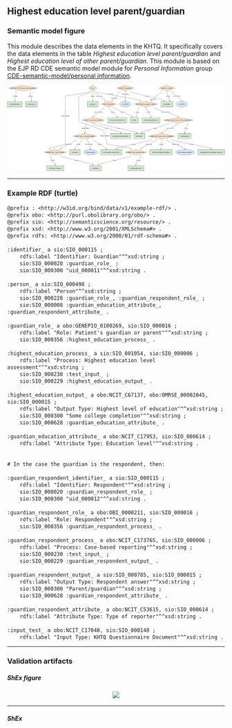 ## Highest education level parent/guardian

### Semantic model figure
This module describes the data elements in the KHTQ. It specifically covers the data elements in the table _Highest education level parent/guardian_ and _Highest education level of other parent/guardian_. This module is based on the EJP RD CDE semantic model module for _Personal Information_ group [CDE-semantic-model/personal information](https://github.com/ejp-rd-vp/CDE-semantic-model/blob/980b1125222f1654c03da605835cbfd987d7970e/docs/personal_information.md).
<p align="center">
    <a href="../images/rdf/2_Personal_information.png" target="_blank">
        <img src="../images/rdf/highest_education_guardian.png">
    </a>
</p>

***

### Example RDF (turtle)
```ttl
@prefix : <http://w3id.org/bind/data/v1/example-rdf/> .
@prefix obo: <http://purl.obolibrary.org/obo/> .
@prefix sio: <http://semanticscience.org/resource/> .
@prefix xsd: <http://www.w3.org/2001/XMLSchema#> .
@prefix rdfs: <http://www.w3.org/2000/01/rdf-schema#> .

:identifier_ a sio:SIO_000115 ;
    rdfs:label "Identifier: Guardian"^^xsd:string ;
    sio:SIO_000020 :guardian_role_ ;
    sio:SIO_000300 "uid_000011"^^xsd:string .
        
:person_ a sio:SIO_000498 ;
    rdfs:label "Person"^^xsd:string ;
    sio:SIO_000228 :guardian_role_, :guardian_respondent_role_ ;
    sio:SIO_000008 :guardian_education_attribute_, :guardian_respondent_attribute_ .
    
:guardian_role_ a obo:GENEPIO_0100269, sio:SIO_000016 ;
    rdfs:label "Role: Patient's guardian or parent"^^xsd:string ;
    sio:SIO_000356 :highest_education_process_ .

:highest_education_process_ a sio:SIO_001054, sio:SIO_000006 ;
    rdfs:label "Process: Highest education level assessment"^^xsd:string ;
    sio:SIO_000230 :test_input_ ;
    sio:SIO_000229 :highest_education_output_ .
    
:highest_education_output_ a obo:NCIT_C67137, obo:OMRSE_00002045, sio:SIO_000015 ;
    rdfs:label "Output Type: Highest level of education"^^xsd:string ;
    sio:SIO_000300 "Some college completion"^^xsd:string ;
    sio:SIO_000628 :guardian_education_attribute_ .

:guardian_education_attribute_ a obo:NCIT_C17953, sio:SIO_000614 ;
    rdfs:label "Attribute Type: Education level"^^xsd:string .


# In the case the guardian is the respondent, then:

:guardian_respondent_identifier_ a sio:SIO_000115 ;
    rdfs:label "Identifier: Respondent"^^xsd:string ;
    sio:SIO_000020 :guardian_respondent_role_ ;
    sio:SIO_000300 "uid_000012"^^xsd:string .

:guardian_respondent_role_ a obo:OBI_0000211, sio:SIO_000016 ;
    rdfs:label "Role: Respondent"^^xsd:string ;
    sio:SIO_000356 :guardian_respondent_process_ .

:guardian_respondent_process_ a obo:NCIT_C173765, sio:SIO_000006 ;
    rdfs:label "Process: Case-based reporting"^^xsd:string ;
    sio:SIO_000230 :test_input_ ;
    sio:SIO_000229 :guardian_respondent_output_ .

:guardian_respondent_output_ a sio:SIO_000785, sio:SIO_000015 ;
    rdfs:label "Output Type: Respondent answer"^^xsd:string ;
    sio:SIO_000300 "Parent/guardian"^^xsd:string ;
    sio:SIO_000628 :guardian_respondent_attribute_ .

:guardian_respondent_attribute_ a obo:NCIT_C53615, sio:SIO_000614 ;
    rdfs:label "Attribute Type: Type of reporter"^^xsd:string .

:input_test_ a obo:NCIT_C17048, sio:SIO_000148 ;
    rdfs:label "Input Type: KHTQ Questionnaire Document"^^xsd:string .
```

***
### Validation artifacts
##### ShEx figure

<p align="center">
    <a href="../images/shex/2_Personal_information.svg" target="_blank">
        <img src="../images/shex/2_Personal_information.svg">
    </a>
</p>

***
##### ShEx
``` ShEx

```

